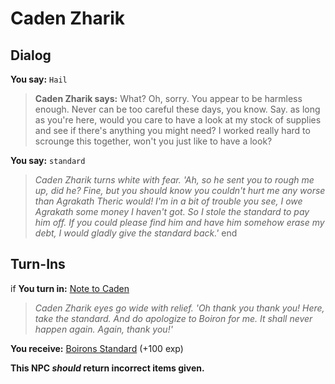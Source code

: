 # Caden Zharik

## Dialog

**You say:** `Hail`



>**Caden Zharik says:** What?  Oh, sorry.  You appear to be harmless enough.  Never can be too careful these days, you know.  Say. as long as you're here, would you care to have a look at my stock of supplies and see if there's anything you might need?  I worked really hard to scrounge this together, won't you just like to have a look?

**You say:** `standard`



>*Caden Zharik turns white with fear. 'Ah, so he sent you to rough me up, did he? Fine, but you should know you couldn't hurt me any worse than Agrakath Theric would! I'm in a bit of trouble you see, I owe Agrakath some money I haven't got. So I stole the standard to pay him off. If you could please find him and have him somehow erase my debt, I would gladly give the standard back.'*
end

## Turn-Ins



if **You turn in:** [Note to Caden](/item/28084)


>*Caden Zharik eyes go wide with relief. 'Oh thank you thank you! Here, take the standard. And do apologize to Boiron for me. It shall never happen again. Again, thank you!'*





 **You receive:**  [Boirons Standard](/item/28085) (+100 exp)

**This NPC *should* return incorrect items given.**

